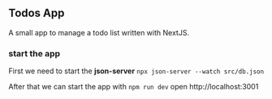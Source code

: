 ## Todos App

A small app to manage a todo list written with NextJS.


### start the app
First we need to start the **json-server**
`npx json-server --watch src/db.json` 

After that we can start the app with `npm run dev`
open http://localhost:3001